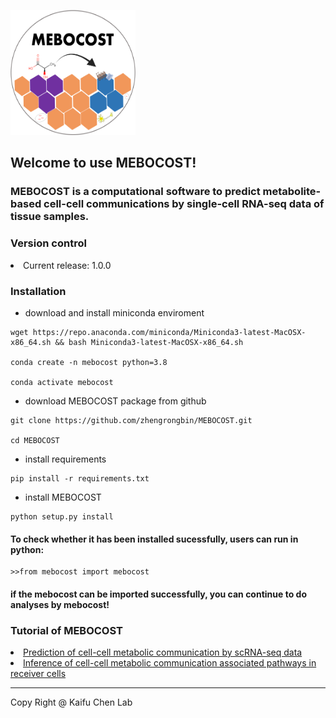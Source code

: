 <img src="./images/mebocost_logo.png" width="200" height="200" style="align: center"></img>

## Welcome to use MEBOCOST!
### MEBOCOST is a computational software to predict metabolite-based cell-cell communications by single-cell RNA-seq data of tissue samples.

### Version control
<li>Current release: 1.0.0</li>

### Installation
* download and install miniconda enviroment
```{bash}
wget https://repo.anaconda.com/miniconda/Miniconda3-latest-MacOSX-x86_64.sh && bash Miniconda3-latest-MacOSX-x86_64.sh

conda create -n mebocost python=3.8

conda activate mebocost
```
* download MEBOCOST package from github
```{bash}
git clone https://github.com/zhengrongbin/MEBOCOST.git

cd MEBOCOST
```
* install requirements
```{bash}
pip install -r requirements.txt
```
* install MEBOCOST
```{bash}
python setup.py install
```
#### To check whether it has been installed sucessfully, users can run in python:
```{python}
>>from mebocost import mebocost
```
#### if the mebocost can be imported successfully, you can continue to do analyses by mebocost!

### Tutorial of MEBOCOST

<li><a href='./Demo_Communication_Prediction.ipynb'>Prediction of cell-cell metabolic communication by scRNA-seq data</a></li>
<li><a href='./Demo_Pathway_Inference.ipynb'>Inference of cell-cell metabolic communication associated pathways in receiver cells</a></li>

<hr>
Copy Right @ Kaifu Chen Lab
